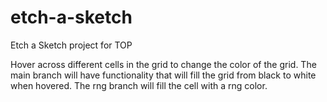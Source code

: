 # etch-a-sketch
Etch a Sketch project for TOP

Hover across different cells in the grid to change the color of the grid. The main branch will have functionality that will fill the grid from black to white when hovered. The rng branch will fill the cell with a rng color. 
